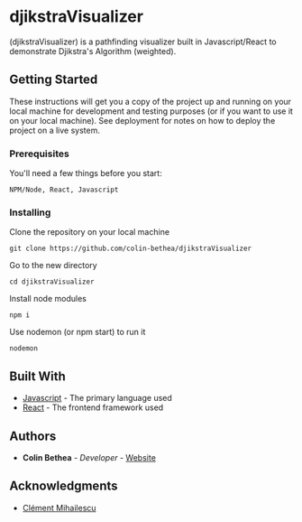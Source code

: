 # djikstraVisualizer

(djikstraVisualizer) is a pathfinding visualizer built in Javascript/React to demonstrate Djikstra's Algorithm (weighted).

## Getting Started

These instructions will get you a copy of the project up and running on your local machine for development and testing purposes (or if you want to use it on your local machine). See deployment for notes on how to deploy the project on a live system.

### Prerequisites

You'll need a few things before you start:

```
NPM/Node, React, Javascript
```

### Installing

Clone the repository on your local machine

```
git clone https://github.com/colin-bethea/djikstraVisualizer
```

Go to the new directory

```
cd djikstraVisualizer
```

Install node modules

```
npm i
```

Use nodemon (or npm start) to run it

```
nodemon
```

## Built With

* [Javascript](https://www.javascript.com/) - The primary language used
* [React](https://reactjs.org/) - The frontend framework used

## Authors

* **Colin Bethea** - *Developer* - [Website](https://www.colinbethea.com/)

## Acknowledgments

* [Clément Mihailescu](https://github.com/clementmihailescu)
